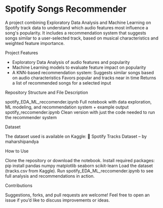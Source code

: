 # Spotify Songs Recommender

A project combining Exploratory Data Analysis and Machine Learning on Spotify track data to understand which audio features most influence a song's popularity.
It includes a recommendation system that suggests songs similar to a user-selected track, based on musical characteristics and weighted feature importance.


Project Features

- Exploratory Data Analysis of audio features and popularity
- Machine Learning models to evaluate feature impact on popularity
- A KNN-based recommendation system:
  Suggests similar songs based on audio characteristics
  Favors popular and tracks near in time
  Returns a list of recommended songs for a selected input


Repository Structure and File	Description

spotify_EDA_ML_reccomender.ipynb	Full notebook with data exploration, ML modeling, and recommendation system + example output
spotify_reccomender.ipynb	Clean version with just the code needed to run the recommender system


Dataset

The dataset used is available on Kaggle:
🔗 Spotify Tracks Dataset – by maharshipandya


How to Use

Clone the repository or download the notebook.
Install required packages:
pip install pandas numpy matplotlib seaborn scikit-learn
Load the dataset (tracks.csv from Kaggle).
Run spotify_EDA_ML_reccomender.ipynb to see full analysis and recommendations in action.


Contributions

Suggestions, forks, and pull requests are welcome!
Feel free to open an issue if you’d like to discuss improvements or ideas.



